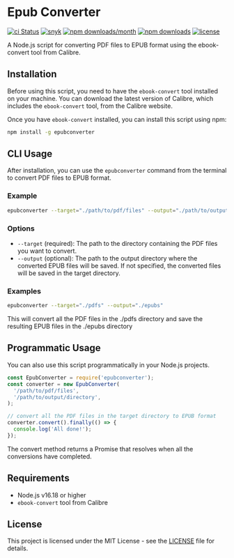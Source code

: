 # Epub Converter

[![ci Status](https://github.com/timursevimli/epubconventer/workflows/CI/badge.svg)](https://github.com/timursevimli/epubconventer/actions?query=workflow%3A%22CI%22+branch%3Amaster)
[![snyk](https://snyk.io/test/github/timursevimli/epubconventer/badge.svg)](https://snyk.io/test/github/timursevimli/epubconventer)
[![npm downloads/month](https://img.shields.io/npm/dm/epubconventer.svg)](https://www.npmjs.com/package/epubconventer)
[![npm downloads](https://img.shields.io/npm/dt/epubconventer.svg)](https://www.npmjs.com/package/epubconventer)
[![license](https://img.shields.io/badge/license-MIT-blue.svg)](https://github.com/timursevimli/epubconventer/blob/master/LICENSE)

A Node.js script for converting PDF files to EPUB format using the ebook-convert tool from Calibre.

## Installation

Before using this script, you need to have the `ebook-convert` tool installed on your machine. You can download the latest version of Calibre, which includes the `ebook-convert` tool, from the Calibre website.

Once you have `ebook-convert` installed, you can install this script using npm:

```bash
npm install -g epubconverter
```

## CLI Usage

After installation, you can use the `epubconverter` command from the terminal to convert PDF files to EPUB format.

### Example

```bash
epubconverter --target="./path/to/pdf/files" --output="./path/to/output/directory"
```

### Options

- `--target` (required): The path to the directory containing the PDF files you want to convert.
- `--output` (optional): The path to the output directory where the converted EPUB files will be saved. If not specified, the converted files will be saved in the target directory.

### Examples

```bash
epubconverter --target="./pdfs" --output="./epubs"
```

This will convert all the PDF files in the ./pdfs directory and save the resulting EPUB files in the ./epubs directory

## Programmatic Usage

You can also use this script programmatically in your Node.js projects.

```javascript
const EpubConverter = require('epubconverter');
const converter = new EpubConverter(
  '/path/to/pdf/files',
  '/path/to/output/directory',
);

// convert all the PDF files in the target directory to EPUB format
converter.convert().finally(() => {
  console.log('All done!');
});
```

The convert method returns a Promise that resolves when all the conversions have completed.

## Requirements

- Node.js v16.18 or higher
- `ebook-convert` tool from Calibre

## License

This project is licensed under the MIT License - see the [LICENSE](https://github.com/timursevimli/epubconventer/blob/main/LICENSE) file for details.
